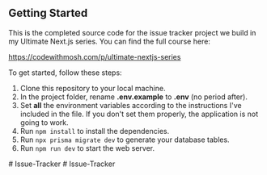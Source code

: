 ## Getting Started

This is the completed source code for the issue tracker project we build in my Ultimate Next.js series. You can find the full course here:

https://codewithmosh.com/p/ultimate-nextjs-series

To get started, follow these steps:

1. Clone this repository to your local machine. 
2. In the project folder, rename **.env.example** to **.env** (no period after). 
3. Set **all** the environment variables according to the instructions I've included in the file. If you don't set them properly, the application is not going to work.
4. Run `npm install` to install the dependencies.
5. Run `npx prisma migrate dev` to generate your database tables.
6. Run `npm run dev` to start the web server. 


#   I s s u e - T r a c k e r  
 #   I s s u e - T r a c k e r  
 